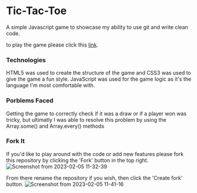 # Tic-Tac-Toe
A simple Javascript game to showcase my ability to use git and write clean code.

to play the game please click this [link](https://luisfranco12.github.io/Tic-Tac-Toe/).

### Technologies 
HTML5 was used to create the structure of the game and CSS3 was used to give the game a fun style. JavaScript was used for the game logic as it's the language I'm most comfortable with.

### Porblems Faced
Getting the game to correctly check if it was a draw or if a player won was tricky, but ultimatly I was able to resolve this problem by using the Array.some() and Array.every() methods

### Fork It
If you'd like to play around with the code or add new features please fork this repository by clicking the 'Fork' button in the top right.
![Screenshot from 2023-02-05 11-32-39](https://user-images.githubusercontent.com/108766758/216840515-98c6c76b-f3ce-46ac-a6e9-e83803358baf.png)

From there rename the repository if you wish, then click the 'Create fork' button.
![Screenshot from 2023-02-05 11-41-16](https://user-images.githubusercontent.com/108766758/216840552-6e44e7d4-47c4-4a96-b9b5-43f8c9abf049.png)

